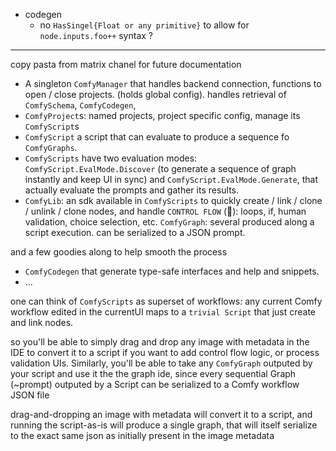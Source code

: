 -   codegen
    -   no `HasSingel{Float or any primitive}` to allow for `node.inputs.foo++` syntax ?

<!-- - find a way to execute -->

---

copy pasta from matrix chanel for future documentation

-   A singleton `ComfyManager` that handles backend connection, functions to open / close projects. (holds global config). handles retrieval of `ComfySchema`, `ComfyCodegen`,
-   `ComfyProject`s: named projects, project specific config, manage its `ComfyScript`s
-   `ComfyScript` a script that can evaluate to produce a sequence fo `ComfyGraphs`.
-   `ComfyScripts` have two evaluation modes: `ComfyScript.EvalMode.Discover` (to generate a sequence of graph instantly and keep UI in sync) and `ComfyScript.EvalMode.Generate`, that actually evaluate the prompts and gather its results.
-   `ComfyLib`: an sdk available in `ComfyScripts` to quickly create / link / clone / unlink / clone nodes, and handle `CONTROL FLOW` (🎉): loops, if, human validation, choice selection, etc.
    `ComfyGraph`: several produced along a script execution. can be serialized to a JSON prompt.

and a few goodies along to help smooth the process

-   `ComfyCodegen` that generate type-safe interfaces and help and snippets.
-   ...

one can think of `ComfyScripts` as superset of workflows: any current Comfy workflow edited in the currentUI maps to a `trivial Script` that just create and link nodes.

so you'll be able to simply drag and drop any image with metadata in the IDE to convert it to a script if you want to add control flow logic, or process validation UIs.
Similarly, you'll be able to take any `ComfyGraph` outputed by your script and use it the the graph ide, since every sequential Graph (~prompt) outputed by a Script can be serialized to a Comfy workflow JSON file

drag-and-dropping an image with metadata will convert it to a script, and running the script-as-is will produce a single graph, that will itself serialize to the exact same json as initially present in the image metadata
